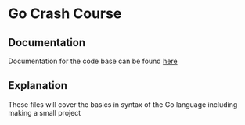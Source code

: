 # Go Crash Course

## Documentation
Documentation for the code base can be found <a href="https://www.youtube.com/playlist?list=PL4cUxeGkcC9gC88BEo9czgyS72A3doDeM">here</a>

## Explanation
These files will cover the basics in syntax of the Go language including making a small project